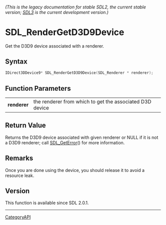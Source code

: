 ###### (This is the legacy documentation for stable SDL2, the current stable version; [SDL3](https://wiki.libsdl.org/SDL3/) is the current development version.)
# SDL_RenderGetD3D9Device

Get the D3D9 device associated with a renderer.

## Syntax

```c
IDirect3DDevice9* SDL_RenderGetD3D9Device(SDL_Renderer * renderer);

```

## Function Parameters

|                  |                                                          |
| ---------------- | -------------------------------------------------------- |
| **renderer**     | the renderer from which to get the associated D3D device |

## Return Value

Returns the D3D9 device associated with given renderer or NULL if it is not
a D3D9 renderer; call [SDL_GetError](SDL_GetError)() for more information.

## Remarks

Once you are done using the device, you should release it to avoid a
resource leak.

## Version

This function is available since SDL 2.0.1.

----
[CategoryAPI](CategoryAPI)


